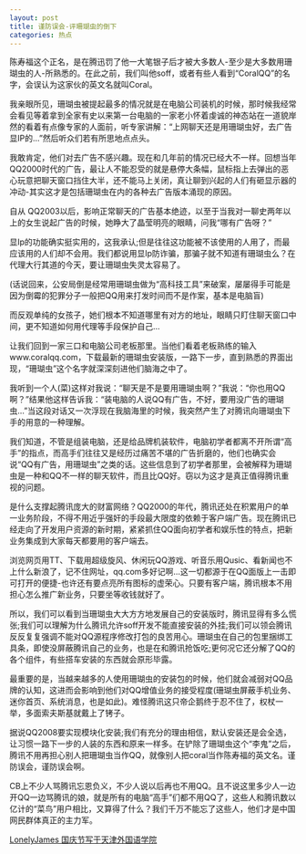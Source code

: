 ```yaml
---
layout: post
title: 谨防误会-评珊瑚虫的倒下
categories: 热点
---
```


陈寿福这个正名，是在腾迅罚了他一大笔银子后才被大多数人-至少是大多数用珊瑚虫的人-所熟悉的。在此之前，我们叫他soff，或者有些人看到“CoralQQ”的名字，会误认为这家伙的英文名就叫Coral。

我亲眼所见，珊瑚虫被提起最多的情况就是在电脑公司装机的时候，那时候我经常会看见等着拿到全家有史以来第一台电脑的一家老小怀着虔诚的神态站在一道貌岸然的看着有点像专家的人面前，听专家讲解：“上网聊天还是用珊瑚虫好，去广告显IP的…”然后听众们若有所思地点点头。

我敢肯定，他们对去广告不感兴趣。现在和几年前的情况已经大不一样。回想当年QQ2000时代的广告，最让人不能忍受的就是悬停大条幅，鼠标指上去弹出的恶心玩意把聊天窗口挡住大半，还不能马上关闭，真让聊到兴起的人们有砸显示器的冲动-其实这才是包括珊瑚虫在内的各种去广告版本涌现的原因。

自从 QQ2003以后，影响正常聊天的广告基本绝迹，以至于当我对一聊史两年以上的女生说起广告的时候，她睁大了晶莹明亮的眼睛，问我“哪有广告呀？”

显Ip的功能确实挺实用的，这我承认;但是往往这功能被不该使用的人用了，而最应该用的人们却不会用。我们都说用显Ip防诈骗，那骗子就不知道有珊瑚虫么？在代理大行其道的今天，要让珊瑚虫失灵太容易了。

(话说回来，公安局倒是经常用珊瑚虫做为“高科技工具”来破案，屡屡得手可能是因为倒霉的犯罪分子一般把QQ用来打发时间而不是作案，基本是电脑盲)

而反观单纯的女孩子，她们根本不知道哪里有对方的地址，眼睛只盯住聊天窗口中间，更不知道如何用代理等手段保护自己…

让我们回到一家三口和电脑公司老板那里。当他们看着老板熟练的输入www.coralqq.com，下载最新的珊瑚虫安装版，一路下一步，直到熟悉的界面出现，“珊瑚虫”这个名字就深深刻进他们脑海之中了。

我听到一个人(菜)这样对我说：“聊天是不是要用珊瑚虫啊？”我说：“你也用QQ啊？”结果他这样告诉我：“装电脑的人说QQ有广告，不好，要用没广告的珊瑚虫…”当这段对话又一次浮现在我脑海里的时候，我突然产生了对腾讯向珊瑚虫下手的用意的一种理解。

我们知道，不管是组装电脑，还是给品牌机装软件，电脑初学者都离不开所谓“高手”的指点，而高手们往往又是经历过痛苦不堪的广告折磨的，他们也确实会说“QQ有广告，用珊瑚虫”之类的话。这些信息到了初学者那里，会被解释为珊瑚虫是一种和QQ不一样的聊天软件，而且比QQ好。窃以为这才是真正值得腾讯重视的问题。

是什么支撑起腾讯庞大的财富网络？QQ2000的年代，腾讯还处在积累用户的单一业务阶段，不得不用近乎强奸的手段最大限度的依赖于客户端广告。现在腾讯已经走向了开发用户资源的新时期，紧紧抓住QQ面向初学者和娱乐性的特点，把新业务集成到大家每天都要用的客户端去。

浏览网页用TT、下载用超级旋风、休闲玩QQ游戏、听音乐用Qusic、看新闻也不上什么新浪了，记不住网址，qq.com多好记啊…这一切都源于在QQ面版上一击即可打开的便捷-也许还有要点亮所有图标的虚荣心。只要有客户端，腾讯根本不用担心怎么推广新业务，只要坐等收钱就好了。

所以，我们可以看到当珊瑚虫大大方方地发展自己的安装版时，腾讯显得有多么慌张;我们可以理解为什么腾讯允许soff开发不能直接安装的外挂;我们可以领会腾讯反反复复强调不能对QQ源程序修改打包的良苦用心。珊瑚虫在自己的包里捆绑工具条，即使没屏蔽腾讯自己的业务，也是在和腾讯抢饭吃;更何况它还分解了QQ的各个组件，有些搭车安装的东西就会原形毕露。

最重要的是，当越来越多的人使用珊瑚虫的安装包的时候，他们就会减弱对QQ品牌的认知，这进而会影响到他们对QQ增值业务的接受程度(珊瑚虫屏蔽手机业务、迷你首页、系统消息，也是如此)。难怪腾讯这只帝企鹅终于忍不住了，权杖一举，多面索夫斯基就戴上了铐子。

据说QQ2008要实现模块化安装;我们有充分的理由相信，默认安装还是会全选，让习惯一路下一步的人装的东西和原来一样多。在铲除了珊瑚虫这个“李鬼”之后，腾讯不用再担心别人把珊瑚虫当作QQ，就像别人把coral当作陈寿福的英文名。谨防误会，谨防误会啊。

CB上不少人骂腾讯忘恩负义，不少人说以后再也不用QQ。且不说这里多少人一边开QQ一边骂腾讯的娘，就是所有的电脑“高手”们都不用QQ了，这些人和腾讯数以亿计的“菜鸟”用户相比，又算得了什么？我们千万不能忘了这些人，他们才是中国网民群体真正的主力军。

[LonelyJames 国庆节写于天津外国语学院](http://www.cnbeta.com/articles/40242.htm)